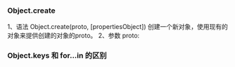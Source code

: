 ### Object.create 
1、语法
  Object.create(proto, [propertiesObject]) 创建一个新对象，使用现有的对象来提供创建的对象的proto。
2、参数
  proto: 
### Object.keys 和 for...in 的区别
